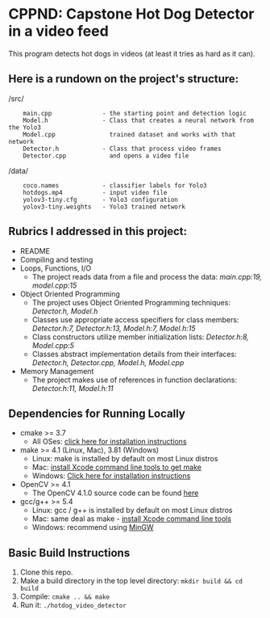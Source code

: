# CPPND: Capstone Hot Dog Detector in a video feed

This program detects hot dogs in videos (at least it tries as hard as it can).

## Here is a rundown on the project's structure:

/src/

        main.cpp              - the starting point and detection logic
        Model.h               - Class that creates a neural network from the Yolo3
        Model.cpp               trained dataset and works with that network
        Detector.h            - Class that process video frames
        Detector.cpp            and opens a video file

/data/

        coco.names            - classifier labels for Yolo3
        hotdogs.mp4           - input video file
        yolov3-tiny.cfg       - Yolo3 configuration
        yolov3-tiny.weights   - Yolo3 trained network

## Rubrics I addressed in this project:

- README
- Compiling and testing
- Loops, Functions, I/O
  - The project reads data from a file and process the data: _main.cpp:19, model.cpp:15_
- Object Oriented Programming
  - The project uses Object Oriented Programming techniques: _Detector.h, Model.h_
  - Classes use appropriate access specifiers for class members: _Detector.h:7, Detector.h:13, Model.h:7, Model.h:15_
  - Class constructors utilize member initialization lists: _Detector.h:8, Model.cpp:5_
  - Classes abstract implementation details from their interfaces: _Detector.h, Detector.cpp, Model.h, Model.cpp_
- Memory Management
  - The project makes use of references in function declarations: _Detector.h:11, Model.h:11_

## Dependencies for Running Locally

- cmake >= 3.7
  - All OSes: [click here for installation instructions](https://cmake.org/install/)
- make >= 4.1 (Linux, Mac), 3.81 (Windows)
  - Linux: make is installed by default on most Linux distros
  - Mac: [install Xcode command line tools to get make](https://developer.apple.com/xcode/features/)
  - Windows: [Click here for installation instructions](http://gnuwin32.sourceforge.net/packages/make.htm)
- OpenCV >= 4.1
  - The OpenCV 4.1.0 source code can be found [here](https://github.com/opencv/opencv/tree/4.1.0)
- gcc/g++ >= 5.4
  - Linux: gcc / g++ is installed by default on most Linux distros
  - Mac: same deal as make - [install Xcode command line tools](https://developer.apple.com/xcode/features/)
  - Windows: recommend using [MinGW](http://www.mingw.org/)

## Basic Build Instructions

1. Clone this repo.
2. Make a build directory in the top level directory: `mkdir build && cd build`
3. Compile: `cmake .. && make`
4. Run it: `./hotdog_video_detector`
